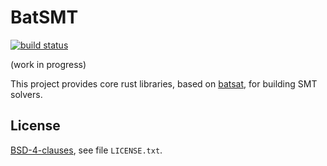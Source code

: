 # BatSMT

[![build status](https://api.travis-ci.org/AestheticIntegration/batsmt.svg?branch=master)](https://travis-ci.org/AestheticIntegration/batsmt)

(work in progress)

This project provides core rust libraries, based on [batsat](https://github.com/c-cube/batsat),
for building SMT solvers.

## License

[BSD-4-clauses](https://en.wikipedia.org/wiki/BSD_licenses#4-clause_license_(original_%22BSD_License%22)),
see file `LICENSE.txt`.

